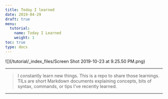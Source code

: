 ```yaml
---
title: Today I learned 
date: 2019-04-29
draft: true
menu:
  tutorial:
    name: Today I Learned
    weight: 1
toc: true
type: docs
---
```



![](/tutorial/_index_files/Screen Shot 2019-10-23 at 9.25.50 PM.png)

---
> I constantly learn new things. This is a repo to share those learnings. TILs are short Markdown documents explaining concepts, bits of syntax, commands, or tips I've recently learned.

----



